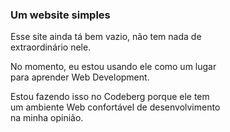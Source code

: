 ### Um website simples
Esse site ainda tá bem vazio, não tem nada de  
extraordinário nele.

No momento, eu estou usando ele como um lugar  
para aprender Web Development.  

Estou fazendo isso no Codeberg porque ele tem  
um ambiente Web confortável de desenvolvimento  
na minha opinião.